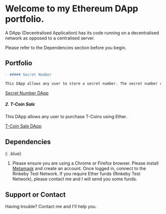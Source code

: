 # Welcome to my Ethereum DApp portfolio. 

A DApp (Decentralised Application) has its code running on a decentralised network as opposed to a centralised server.

Please refer to the Dependencies section before you begin. 

## Portfolio

```diff
- ##### Secret Number

This DApp allows any user to store a secret number. The secret number can be updated by any user, any number of times. 

```
[Secret Number DApp](https://github.com/kassavin/Secret_Number)

##### 2. T-Coin Sale

This DApp allows any user to purchase T-Coins using Ether. 

[T-Coin Sale DApp](https://github.com/kassavin/T_Coin)


## Dependencies 
{: .blue}
1. Please ensure you are using a Chrome or Firefox browser. Please install [Metamask](https://metamask.io/download.html) and create an account. Once logged in, connect to the Rinkeby Test Network. If you require Ether funds (Rinkeby Test Network), please contact me and I will send you some funds. 

## Support or Contact

Having trouble? Contact me and I'll help you. 
